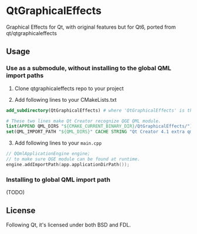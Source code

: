 # QtGraphicalEffects

Graphical Effects for Qt, with original features but for Qt6, ported from qt/qtgraphicaleffects

## Usage

### Use as a submodule, without installing to the global QML import paths

1. Clone qtgraphicaleffects repo to your project

2. Add following lines to your CMakeLists.txt
```cmake
add_subdirectory(QtGraphicalEffects) # where 'QtGraphicalEffects' is the path to QtGraphicalEffects

# These two lines make Qt Creator recognize QGE QML module.
list(APPEND QML_DIRS "${CMAKE_CURRENT_BINARY_DIR}/QtGraphicalEffects/") # As above
set(QML_IMPORT_PATH "${QML_DIRS}" CACHE STRING "Qt Creator 4.1 extra qml import paths")
```

3. Add following lines to your `main.cpp`

```cpp
// QQmlApplicationEngine engine;
// to make sure QGE module can be found at runtime.
engine.addImportPath(app.applicationDirPath());
```

### Installing to global QML import path

(TODO)

## License

Following Qt, it's licensed under both BSD and FDL.
